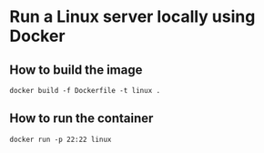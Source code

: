 # Run a Linux server locally using Docker

## How to build the image

```
docker build -f Dockerfile -t linux .
```

## How to run the container

```
docker run -p 22:22 linux
```